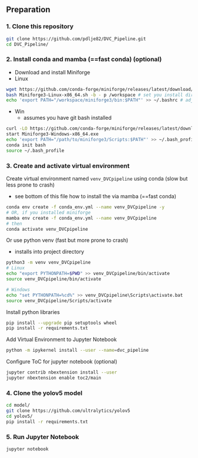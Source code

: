 ## Preparation

### 1. Clone this repository
```bash
git clone https://github.com/pdlje82/DVC_Pipeline.git
cd DVC_Pipeline/
```

### 2. Install conda and mamba (==fast conda) (optional)
- Download and install Miniforge
- Linux
```bash
wget https://github.com/conda-forge/miniforge/releases/latest/download/Miniforge3-Linux-x86_64.sh
bash Miniforge3-Linux-x86_64.sh -b - p /workspace # set you install dir here
echo 'export PATH="/workspace/miniforge3/bin:$PATH"' >> ~/.bashrc # adjust path according to your install
```
- Win 
  - assumes you have git bash installed
```bash
curl -LO https://github.com/conda-forge/miniforge/releases/latest/download/Miniforge3-Windows-x86_64.exe
start Miniforge3-Windows-x86_64.exe
echo 'export PATH="/path/to/miniforge3/Scripts:$PATH"' >> ~/.bash_profile # adjust path according to your install
conda init bash
source ~/.bash_profile

```
### 3. Create and activate virtual environment
Create virtual environment named `venv_DVCpipeline` using conda (slow but less prone to crash)
- see bottom of this file how to install the via mamba (==fast conda)
```bash
conda env create -f conda_env.yml --name venv_DVCpipeline -y 
# OR, if you installed miniforge
mamba env create -f conda_env.yml --name venv_DVCpipeline
# then
conda activate venv_DVCpipeline
````
Or use python venv (fast but more prone to crash)
- installs into project directory
```bash
python3 -m venv venv_DVCpipeline
# Linux
echo "export PYTHONPATH=$PWD" >> venv_DVCpipeline/bin/activate
source venv_DVCpipeline/bin/activate

# Windows
echo "set PYTHONPATH=%cd%" >> venv_DVCpipeline\Scripts\activate.bat
source venv_DVCpipeline/Scripts/activate
```


Install python libraries
```bash
pip install --upgrade pip setuptools wheel
pip install -r requirements.txt
```

Add Virtual Environment to Jupyter Notebook
```bash
python -m ipykernel install --user --name=dvc_pipeline
```
Configure ToC for jupyter notebook (optional)

```bash
jupyter contrib nbextension install --user
jupyter nbextension enable toc2/main
```

### 4. Clone the yolov5 model
```bash
cd model/
git clone https://github.com/ultralytics/yolov5
cd yolov5/
pip install -r requirements.txt
```

### 5. Run Jupyter Notebook
```bash
jupyter notebook
```